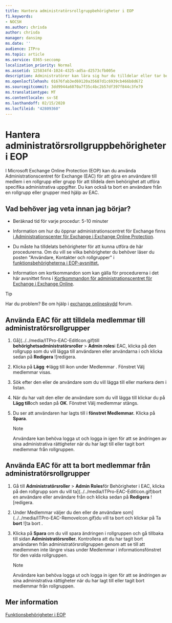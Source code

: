 ```yaml
---
title: Hantera administratörsrollgruppbehörigheter i EOP
f1.keywords:
- NOCSH
ms.author: chrisda
author: chrisda
manager: dansimp
ms.date: ''
audience: ITPro
ms.topic: article
ms.service: O365-seccomp
localization_priority: Normal
ms.assetid: 125834f4-1024-4325-ad5a-d2573cfb005e
description: Administratörer kan lära sig hur du tilldelar eller tar bort behörigheter i Administrationscentret för Exchange (EAC) i Exchange Online Protection.
ms.openlocfilehash: 01676fab3ed69120a35687d1c6939cb466b8d672
ms.sourcegitcommit: 3dd9944a6070a7f35c4bc2b57df397f844c3fe79
ms.translationtype: MT
ms.contentlocale: sv-SE
ms.lasthandoff: 02/15/2020
ms.locfileid: "42809360"
---
```

# <a name="manage-admin-role-group-permissions-in-eop"></a>Hantera administratörsrollgruppbehörigheter i EOP

I Microsoft Exchange Online Protection (EOP) kan du använda Administrationscentret för Exchange (EAC) för att göra en användare till medlem i en rollgrupp eller grupp för att tilldela dem behörighet att utföra specifika administrativa uppgifter. Du kan också ta bort en användare från en rollgrupp eller grupper med hjälp av EAC.

## <a name="what-do-you-need-to-know-before-you-begin"></a>Vad behöver jag veta innan jag börjar?

- Beräknad tid för varje procedur: 5-10 minuter

- Information om hur du öppnar administrationscentret för Exchange finns [i Administrationscenter för Exchange i Exchange Online Protection](exchange-admin-center-in-exchange-online-protection-eop.md).

- Du måste ha tilldelats behörigheter för att kunna utföra de här procedurerna. Om du vill se vilka behörigheter du behöver läser du posten "Användare, Kontakter och rollgrupper" i [funktionsbehörigheterna i EOP-avsnittet.](feature-permissions-in-eop.md)

- Information om kortkommandon som kan gälla för procedurerna i det här avsnittet finns i [Kortkommandon för administrationscentret för Exchange i Exchange Online](https://docs.microsoft.com/Exchange/accessibility/keyboard-shortcuts-in-admin-center).

> [!TIP]
> Har du problem? Be om hjälp i [exchange onlineskydd](https://go.microsoft.com/fwlink/p/?linkId=285351) forum.

## <a name="use-the-eac-to-assign-members-to-admin-role-groups"></a>Använda EAC för att tilldela medlemmar till administratörsrollgrupper

1. Gå](../../media/ITPro-EAC-EditIcon.gif)till **behörighetsadministratörsroller** \> **Admin roles**i EAC, klicka på den rollgrupp som du vill lägga till användaren eller användarna i och klicka sedan på **Redigera** ![redigera.

2. Klicka på **Lägg** ![till](../../media/ITPro-EAC-AddIcon.gif)lägg till ikon under Medlemmar . Fönstret Välj medlemmar visas.

3. Sök efter den eller de användare som du vill lägga till eller markera dem i listan.

4. När du har valt den eller de användare som du vill lägga till klickar du på **Lägg till**och sedan på **OK**. Fönstret Välj medlemmar stängs.

5. Du ser att användaren har lagts till i **fönstret Medlemmar.** Klicka på **Spara**.

   > [!NOTE]
   > Användare kan behöva logga ut och logga in igen för att se ändringen av sina administrativa rättigheter när du har lagt till eller tagit bort medlemmar från rollgruppen.

## <a name="use-the-eac-to-remove-members-from-admin-role-groups"></a>Använda EAC för att ta bort medlemmar från administratörsrollgrupper

1. Gå till **Administratörsroller** \> **Admin Roles**för Behörigheter i EAC, klicka på den rollgrupp som du vill ta](../../media/ITPro-EAC-EditIcon.gif)bort en användare eller användare från och klicka sedan på **Redigera** ![redigera.

2. Under Medlemmar väljer du den eller de användare som](../../media/ITPro-EAC-RemoveIcon.gif)du vill ta bort och klickar på Ta **bort** ![ta bort .

3. Klicka på **Spara** om du vill spara ändringen i rollgruppen och gå tillbaka till sidan **Administratörsroller.** Kontrollera att du har tagit bort användaren från administratörsrollgruppen genom att se till att medlemmen inte längre visas under Medlemmar i informationsfönstret för den valda rollgruppen.

   > [!NOTE]
   > Användare kan behöva logga ut och logga in igen för att se ändringen av sina administrativa rättigheter när du har lagt till eller tagit bort medlemmar från rollgruppen.

## <a name="for-more-information"></a>Mer information

[Funktionsbehörigheter i EOP](feature-permissions-in-eop.md)
